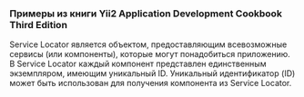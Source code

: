 ### Примеры из книги Yii2 Application Development Cookbook Third Edition

Service Locator является объектом, предоставляющим всевозможные сервисы (или компоненты), которые могут понадобиться приложению. В Service Locator каждый компонент представлен единственным экземпляром, имеющим уникальный ID. Уникальный идентификатор (ID) может быть использован для получения компонента из Service Locator.
